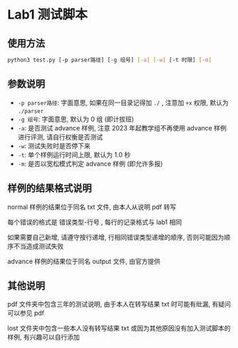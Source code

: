 # Lab1 测试脚本

## 使用方法

```bash
python3 test.py [-p parser路径] [-g 组号] [-a] [-w] [-t 时限] [-m]
```

## 参数说明

- `-p parser路径`: 字面意思, 如果在同一目录记得加 `./` , 注意加 `+x` 权限, 默认为 `./parser`
- `-g 组号`: 字面意思, 默认为 0 组 (即计拔班)
- `-a`: 是否测试 advance 样例, 注意 2023 年起教学组不再使用 advance 样例进行评测, 请自行权衡是否测试
- `-w`: 测试失败时是否停下来
- `-t`: 单个样例运行时间上限, 默认为 1.0 秒
- `-m`: 是否以宽松模式判定 advance 样例 (即允许多报)

## 样例的结果格式说明

normal 样例的结果位于同名 txt 文件, 由本人从说明 pdf 转写

每个错误的格式是 错误类型-行号 , 每行的记录格式与 lab1 相同

如果需要自己新增, 请遵守按行递增, 行相同错误类型递增的顺序, 否则可能因为顺序不当造成测试失败

advance 样例的结果位于同名 output 文件, 由官方提供

## 其他说明

pdf 文件夹中包含三年的测试说明, 由于本人在转写结果 txt 时可能有纰漏, 有疑问可以参见 pdf

lost 文件夹中包含一些本人没有转写结果 txt 或因为其他原因没有加入测试脚本的样例, 有兴趣可以自行添加
